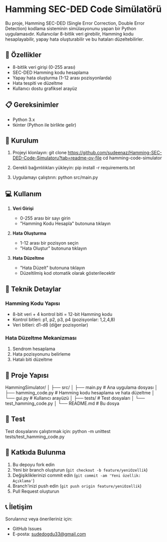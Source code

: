 # Hamming SEC-DED Code Simülatörü

Bu proje, Hamming SEC-DED (Single Error Correction, Double Error Detection) kodlama sisteminin simülasyonunu yapan bir Python uygulamasıdır. Kullanıcılar 8-bitlik veri girebilir, Hamming kodu hesaplayabilir, yapay hata oluşturabilir ve bu hataları düzeltebilirler.

## 🎯 Özellikler

- 8-bitlik veri girişi (0-255 arası)
- SEC-DED Hamming kodu hesaplama
- Yapay hata oluşturma (1-12 arası pozisyonlarda)
- Hata tespiti ve düzeltme
- Kullanıcı dostu grafiksel arayüz

## 📋 Gereksinimler

- Python 3.x
- tkinter (Python ile birlikte gelir)

## 🚀 Kurulum

1. Projeyi klonlayın:
git clone https://github.com/sudeenaz/Hamming-SEC-DED-Code-Simulatoru?tab=readme-ov-file
cd hamming-code-simulator

2. Gerekli bağımlılıkları yükleyin:
pip install -r requirements.txt

3. Uygulamayı çalıştırın:
python src/main.py


## 💻 Kullanım

1. **Veri Girişi**
   - 0-255 arası bir sayı girin
   - "Hamming Kodu Hesapla" butonuna tıklayın

2. **Hata Oluşturma**
   - 1-12 arası bir pozisyon seçin
   - "Hata Oluştur" butonuna tıklayın

3. **Hata Düzeltme**
   - "Hata Düzelt" butonuna tıklayın
   - Düzeltilmiş kod otomatik olarak gösterilecektir

## 🔧 Teknik Detaylar

### Hamming Kodu Yapısı
- 8-bit veri + 4 kontrol biti = 12-bit Hamming kodu
- Kontrol bitleri: p1, p2, p3, p4 (pozisyonlar: 1,2,4,8)
- Veri bitleri: d1-d8 (diğer pozisyonlar)

### Hata Düzeltme Mekanizması
1. Sendrom hesaplama
2. Hata pozisyonunu belirleme
3. Hatalı biti düzeltme

## 📁 Proje Yapısı

HammingSimulator/
│
├── src/
│   ├── main.py          # Ana uygulama dosyası
│   ├── hamming_code.py  # Hamming kodu hesaplama ve hata düzeltme
│   └── gui.py          # Kullanıcı arayüzü
│
├── tests/              # Test dosyaları
│   └── test_hamming_code.py
│
└── README.md          # Bu dosya


## 🧪 Test

Test dosyalarını çalıştırmak için:
python -m unittest tests/test_hamming_code.py


## 👥 Katkıda Bulunma

1. Bu depoyu fork edin
2. Yeni bir branch oluşturun (`git checkout -b feature/yeniOzellik`)
3. Değişikliklerinizi commit edin (`git commit -am 'Yeni özellik: Açıklama'`)
4. Branch'inizi push edin (`git push origin feature/yeniOzellik`)
5. Pull Request oluşturun

## 📞 İletişim

Sorularınız veya önerileriniz için:
- GitHub Issues
- E-posta: sudedogdu33@gmail.com
